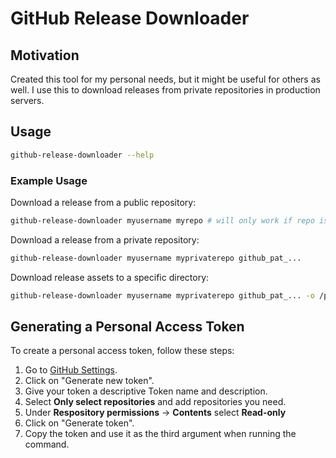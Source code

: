 # GitHub Release Downloader

## Motivation

Created this tool for my personal needs, but it might be useful for others as well. I use this to download releases from private repositories in production servers.

## Usage

```bash
github-release-downloader --help
```

### Example Usage

Download a release from a public repository:

```bash
github-release-downloader myusername myrepo # will only work if repo is public
```

Download a release from a private repository:

```bash
github-release-downloader myusername myprivaterepo github_pat_...
```

Download release assets to a specific directory:

```bash
github-release-downloader myusername myprivaterepo github_pat_... -o /path/to/output
```

## Generating a Personal Access Token

To create a personal access token, follow these steps:

1. Go to [GitHub Settings](https://github.com/settings/personal-access-tokens).
2. Click on "Generate new token".
3. Give your token a descriptive Token name and description.
4. Select **Only select repositories** and add repositories you need.
5. Under **Respository permissions** -> **Contents** select **Read-only**
6. Click on "Generate token".
7. Copy the token and use it as the third argument when running the command.
